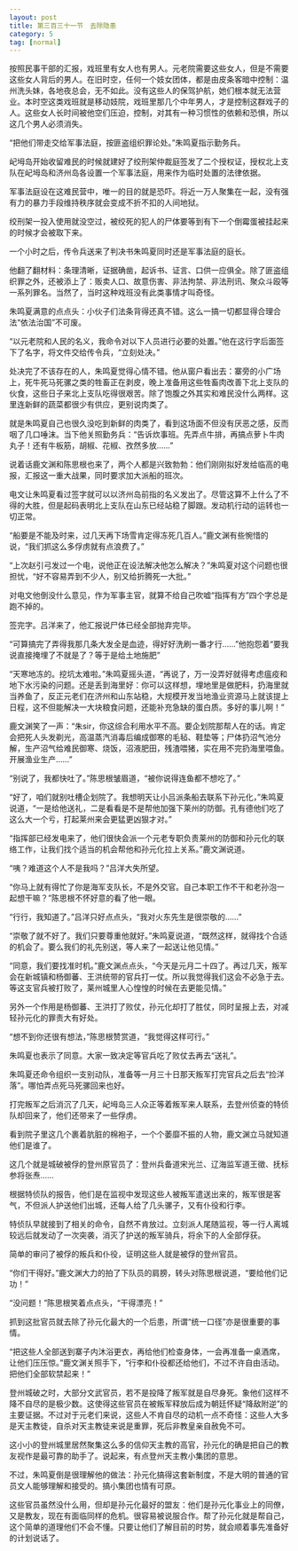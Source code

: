 ```yaml
---
layout: post
title: 第三百三十一节　去除隐患
category: 5
tag: [normal]
---
```


按照民事干部的汇报，戏班里有女人也有男人。元老院需要这些女人，但是不需要这些女人背后的男人。在旧时空，任何一个妓女团体，都是由皮条客暗中控制：温州洗头妹，各地夜总会，无不如此。没有这些人的保驾护航，她们根本就无法营业。本时空这类戏班就是移动妓院，戏班里那几个中年男人，才是控制这群戏子的人。这些女人长时间被他空们压迫，控制，对其有一种习惯性的依赖和恐惧，所以这几个男人必须消失。

“把他们带走交给军事法庭，按匪盗组织罪论处。”朱鸣夏指示勤务兵。

屺坶岛开始收留难民的时候就建好了绞刑架仲裁庭签发了二个授权证，授权北上支队在屺坶岛和济州岛各设置一个军事法庭，用来作为临时处置的法律依据。

军事法庭设在这难民营中，唯一的目的就是恐吓。将近一万人聚集在一起，没有强有力的暴力手段维持秩序就会变成不折不扣的人间地狱。

绞刑架一投入使用就没空过，被绞死的犯人的尸体要等到有下一个倒霉蛋被挂起来的时候才会被取下来。

一个小时之后，传令兵送来了判决书朱鸣夏同时还是军事法庭的庭长。

他翻了翻材料：条理清晰，证据确凿，起诉书、证言、口供一应俱全。除了匪盗组织罪之外，还被添上了：贩卖人口、故意伤害、非法拘禁、非法刑讯、聚众斗殴等一系列罪名。当然了，当时这种戏班没有此类事情才叫奇怪。

朱鸣夏满意的点点头：小伙子们法条背得还真不错。这么一搞一切都显得合理合法“依法治国”不可废。

“以元老院和人民的名义，我命令对以下人员进行必要的处置。”他在这行字后面签下了名字，将文件交给传令兵，“立刻处决。”

处决完了不该存在的人，朱鸣夏觉得心情不错。他从窗户看出去：寨旁的小广场上，死牛死马死骡之类的牲畜正在剥皮，晚上准备用这些牲畜肉改善下北上支队的伙食，这些日子来北上支队吃得很艰苦。除了饱腹之外其实和难民没什么两样。这里连新鲜的蔬菜都很少有供应，更别说肉类了。

就是朱鸣夏自己也很久没吃到新鲜的肉类了，看到这场面不但没有厌恶之感，反而咽了几口唾沫。当下他关照勤务兵：“告诉炊事班。先弄点牛排，再搞点萝卜牛肉丸子！还有牛板筋，胡椒、花椒、孜然多放……”

说着话鹿文渊和陈思根也来了，两个人都是兴致勃勃：他们刚刚拟好发给临高的电报，汇报这一重大战果，同时要求加大派船的班次。

电文让朱鸣夏看过签字就可以以济州岛前指的名义发出了。尽管这算不上什么了不得的大胜，但是起码表明北上支队在山东已经站稳了脚跟。发动机行动的运转也一切正常。

“船要是不能及时来，过几天再下场雪肯定得冻死几百人。”鹿文渊有些惋惜的说，“我们抓这么多俘虏就有点浪费了。”

“上次赵引弓发过一个电，说他正在设法解决他怎么解决？”朱鸣夏对这个问题也很担忧，“好不容易弄到不少人，别又给折腾死一大批。”

对电文他倒没什么意见，作为军事主官，就算不给自己吹嘘“指挥有方”四个字总是跑不掉的。

签完字。吕洋来了，他汇报说尸体已经全部抛弃完毕。

“可算搞完了弄得我那几条大发全是血迹，得好好洗刷一番才行……”他抱怨着“要我说直接掩埋了不就是了？等于是给土地施肥”

“天寒地冻的。挖坑太难啦。”朱鸣夏摇头道，“再说了，万一没弄好就得考虑瘟疫和地下水污染的问题。还是丢到海里好：你可以这样想，埋地里是做肥料，扔海里就当养鱼了，反正元老们在济州和山东站稳，大规模开发当地渔业资源马上就该提上日程，这不但能解决一大块粮食问题，还能补充急缺的蛋白质。多好的事儿啊！”

鹿文渊笑了一声：“朱sir，你这综合利用水平不高。要企划院那帮人在的话。肯定会把死人头发剃光，高温蒸汽消毒后编成御寒的毛毡、鞋垫等；尸体扔沼气池分解，生产沼气给难民御寒、烧饭，沼液肥田，残渣喂猪，实在用不完扔海里喂鱼。开展渔业生产……”

“别说了，我都快吐了。”陈思根皱眉道，“被你说得连鱼都不想吃了。”

“好了，咱们就别吐槽企划院了。我想明天让小吕派条船去联系下孙元化，”朱鸣夏说道，“一是给他送礼，二是看看是不是帮他加强下莱州的防御。孔有德他们吃了这么大一个亏，打起莱州来会更猛更凶狠才对。”

“指挥部已经发电来了，他们很快会派一个元老专职负责莱州的防御和孙元化的联络工作，让我们找个适当的机会帮他和孙元化拉上关系。”鹿文渊说道。

“咦？难道这个人不是我吗？”吕洋大失所望。

“你马上就有得忙了你是海军支队长，不是外交官。自己本职工作不干和老孙泡一起想干嘛？”陈思根不怀好意的看了他一眼。

“行行，我知道了。”吕洋只好点点头，“我对火东先生是很崇敬的……”

“崇敬了就不好了。我们只要尊重他就好。”朱鸣夏说道，“既然这样，就得找个合适的机会了。要么我们的礼先别送，等人来了一起送让他见情。”

“同意，我们要找准时机。”鹿文渊点点头，“今天是元月二十四了。再过几天，叛军会在新城镇和杨御蕃、王洪统带的官兵打一仗。所以我觉得我们这会不必急于去。等这支官兵被打败了，莱州城里人心惶惶的时候在去更能见情。”

另外一个作用是杨御蕃、王洪打了败仗，孙元化却打了胜仗，同时呈报上去，对减轻孙元化的罪责大有好处。

“想不到你还很有想法，”陈思根赞赏道，“我觉得这样可行。”

朱鸣夏也表示了同意。大家一致决定等官兵吃了败仗去再去“送礼”。

朱鸣夏还命令组织一支别动队，准备等一月三十日那天叛军打完官兵之后去“捡洋落”。哪怕弄点死马死骡回来也好。

打完叛军之后消沉了几天，屺坶岛三人众正等着叛军来人联系，去登州侦查的特侦队却回来了，他们还带来了一些俘虏。

看到院子里这几个裹着肮脏的棉袍子，一个个萎靡不振的人物，鹿文渊立马就知道他们是谁了。

这几个就是城破被俘的登州原官员了：登州兵备道宋光兰、辽海监军道王徵、抚标参将张焘……

根据特侦队的报告，他们是在监视中发现这些人被叛军遣送出来的，叛军很是客气，不但派人护送他们出城，还每人给了几头骡子，又有仆役和行李。

特侦队早就接到了相关的命令，自然不肯放过。立刻派人尾随监视，等一行人离城较远后就发动了一次突袭，消灭了护送的叛军骑兵，将余下的人全部俘获。

简单的审问了被俘的叛兵和仆役，证明这些人就是被俘的登州官员。

“你们干得好。”鹿文渊大力的拍了下队员的肩膀，转头对陈思根说道，“要给他们记功！”

“没问题！”陈思根笑着点点头，“干得漂亮！”

抓到这批官员就去除了孙元化最大的一个后患，所谓“统一口径”亦是很重要的事情。

“把这些人全部送到寨子内沐浴更衣，再给他们检查身体，一会再准备一桌酒席，让他们压压惊。”鹿文渊关照手下，“行李和仆役都还给他们，不过不许自由活动。把他们全部软禁起来！”

登州城破之时，大部分文武官员，若不是投降了叛军就是自尽身死。象他们这样不降不自尽的是极少数。这使得这些官员在被叛军释放后成为朝廷怀疑“降敌附逆”的主要证据。不过对于元老们来说，这些人不肯自尽的动机一点不奇怪：这些人大多是天主教徒，自杀对天主教徒来说是重罪，死后非教皇亲自赦免不可。

这小小的登州城里居然聚集这么多的信仰天主教的高官，孙元化的确是把自己的教友视作是最可靠的助手了。说起来，有点登州天主教小集团的意思。

不过，朱鸣夏倒是很理解他的做法：孙元化搞得这套新制度，不是大明的普通的官员文人能够理解和接受的。搞小集团也情有可原。

这些官员虽然没什么用，但却是孙元化最好的盟友：他们是孙元化事业上的同僚，又是教友，现在有面临同样的危机。很容易被说服合作。帮了孙元化就是帮自己，这个简单的道理他们不会不懂。只要让他们了解目前的时势，就会顺着事先准备好的计划说话了。